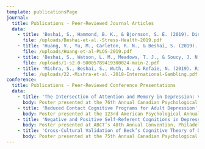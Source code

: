```yaml
---
template: publicationsPage
journal:
  title: Publications - Peer-Reviewed Journal Articles
  data:
    - title: 'Beshai, S., Hammond, B. K., & Bjornson, S. E. (2019). Dispositional Mindfulness is Associated with Heart Rate Reactivity and Recovery in Response to a Lab Stressor. Stress and Health.'
      file: /uploads/Beshai-et-al.-Stress-Health-2019.pdf
    - title: 'Huang, V., Yu, M., Carleton, R. N., & Beshai, S. (2019). Intolerance of uncertainty fuels depressive symptoms through rumination: Cross-sectional and longitudinal studies. PloS one, 14(11).'
      file: /uploads/Huang-et-al-PLOS-2019.pdf
    - title: 'Beshai, S., Watson, L. M., Meadows, T. J., & Soucy, J. N. (2019). Perceptions of Cognitive-Behavioral Therapy and Antidepressant Medication for Depression After Brief Psychoeducation: Examining Shifts in Attitudes. Behavior Therapy.'
      file: /uploads/1-s2.0-S0005789419300024-main-2.pdf
    - title: 'Mishra, S., Beshai, S., Wuth, A., & Refaie, N. (2019). Risk and protective factors in problem gambling: an examination of psychological resilience. International Gambling Studies, 19(2), 241-264.'
      file: /uploads/22.-Mishra-et-al.-2018-International-Gambling.pdf
conference:
  title: Publications - Peer-Reviewed Conference Presentations
  data:
    - title: 'The Intersection of Attention and Memory in Depression: Validation of a New Attention-Memory Computerized Task'
      body: Poster presented at the 76th Annual Canadian Psychological Association Convention, Ottawa, ON.
    - title: 'Reduced Contact Cognitive Programs for Adult Depression'
      body: Poster presented at the 123rd American Psychological Annual Convention, Toronto, ON.
    - title: 'Negative and Positive Self-Referent Cognitions in Depression: Validation of the Cognitive Theory among a Depressed Egyptian Sample'
      body: Poster presented at ABCT’s 48th Annual Convention, Philadelphia, PA.
    - title: 'Cross-Cultural Validation of Beck’s Cognitive Theory of Depression'
      body: Poster presented at the 75th Annual Canadian Psychological Association Convention. Vancouver, BC.
---
```

